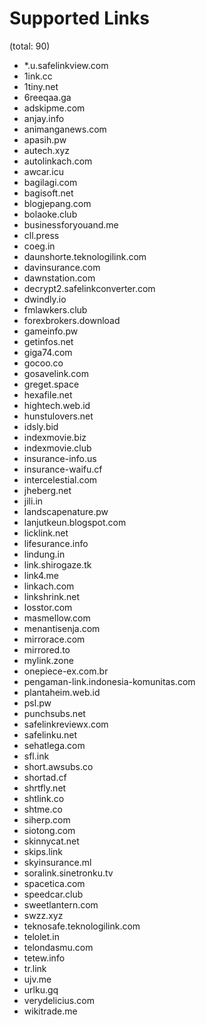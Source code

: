 # Supported Links
(total: 90)
* *.u.safelinkview.com
* 1ink.cc
* 1tiny.net
* 6reeqaa.ga
* adskipme.com
* anjay.info
* animanganews.com
* apasih.pw
* autech.xyz
* autolinkach.com
* awcar.icu
* bagilagi.com
* bagisoft.net
* blogjepang.com
* bolaoke.club
* businessforyouand.me
* cll.press
* coeg.in
* daunshorte.teknologilink.com
* davinsurance.com
* dawnstation.com
* decrypt2.safelinkconverter.com
* dwindly.io
* fmlawkers.club
* forexbrokers.download
* gameinfo.pw
* getinfos.net
* giga74.com
* gocoo.co
* gosavelink.com
* greget.space
* hexafile.net
* hightech.web.id
* hunstulovers.net
* idsly.bid
* indexmovie.biz
* indexmovie.club
* insurance-info.us
* insurance-waifu.cf
* intercelestial.com
* jheberg.net
* jili.in
* landscapenature.pw
* lanjutkeun.blogspot.com
* licklink.net
* lifesurance.info
* lindung.in
* link.shirogaze.tk
* link4.me
* linkach.com
* linkshrink.net
* losstor.com
* masmellow.com
* menantisenja.com
* mirrorace.com
* mirrored.to
* mylink.zone
* onepiece-ex.com.br
* pengaman-link.indonesia-komunitas.com
* plantaheim.web.id
* psl.pw
* punchsubs.net
* safelinkreviewx.com
* safelinku.net
* sehatlega.com
* sfl.ink
* short.awsubs.co
* shortad.cf
* shrtfly.net
* shtlink.co
* shtme.co
* siherp.com
* siotong.com
* skinnycat.net
* skips.link
* skyinsurance.ml
* soralink.sinetronku.tv
* spacetica.com
* speedcar.club
* sweetlantern.com
* swzz.xyz
* teknosafe.teknologilink.com
* telolet.in
* telondasmu.com
* tetew.info
* tr.link
* ujv.me
* urlku.gq
* verydelicius.com
* wikitrade.me
